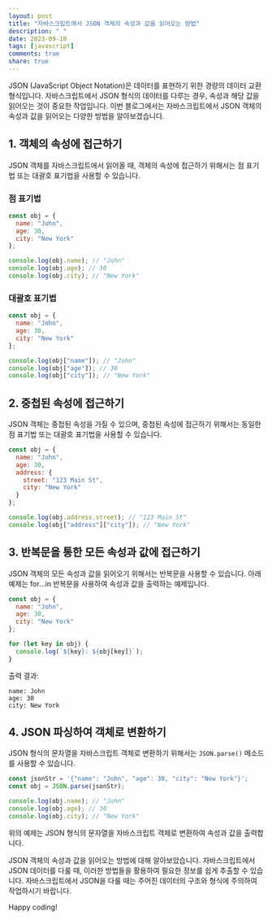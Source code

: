 ```yaml
---
layout: post
title: "자바스크립트에서 JSON 객체의 속성과 값을 읽어오는 방법"
description: " "
date: 2023-09-10
tags: [javascript]
comments: true
share: true
---
```


JSON (JavaScript Object Notation)은 데이터를 표현하기 위한 경량의 데이터 교환 형식입니다. 자바스크립트에서 JSON 형식의 데이터를 다루는 경우, 속성과 해당 값을 읽어오는 것이 중요한 작업입니다. 이번 블로그에서는 자바스크립트에서 JSON 객체의 속성과 값을 읽어오는 다양한 방법을 알아보겠습니다.

## 1. 객체의 속성에 접근하기

JSON 객체를 자바스크립트에서 읽어올 때, 객체의 속성에 접근하기 위해서는 점 표기법 또는 대괄호 표기법을 사용할 수 있습니다.

### 점 표기법

```javascript
const obj = {
  name: "John",
  age: 30,
  city: "New York"
};

console.log(obj.name); // "John"
console.log(obj.age); // 30
console.log(obj.city); // "New York"
```

### 대괄호 표기법

```javascript
const obj = {
  name: "John",
  age: 30,
  city: "New York"
};

console.log(obj["name"]); // "John"
console.log(obj["age"]); // 30
console.log(obj["city"]); // "New York"
```

## 2. 중첩된 속성에 접근하기

JSON 객체는 중첩된 속성을 가질 수 있으며, 중첩된 속성에 접근하기 위해서는 동일한 점 표기법 또는 대괄호 표기법을 사용할 수 있습니다.

```javascript
const obj = {
  name: "John",
  age: 30,
  address: {
    street: "123 Main St",
    city: "New York"
  }
};

console.log(obj.address.street); // "123 Main St"
console.log(obj["address"]["city"]); // "New York"
```

## 3. 반복문을 통한 모든 속성과 값에 접근하기

JSON 객체의 모든 속성과 값을 읽어오기 위해서는 반복문을 사용할 수 있습니다. 아래 예제는 for...in 반복문을 사용하여 속성과 값을 출력하는 예제입니다.

```javascript
const obj = {
  name: "John",
  age: 30,
  city: "New York"
};

for (let key in obj) {
  console.log(`${key}: ${obj[key]}`);
}
```

출력 결과:

```
name: John
age: 30
city: New York
```

## 4. JSON 파싱하여 객체로 변환하기

JSON 형식의 문자열을 자바스크립트 객체로 변환하기 위해서는 `JSON.parse()` 메소드를 사용할 수 있습니다.

```javascript
const jsonStr = '{"name": "John", "age": 30, "city": "New York"}';
const obj = JSON.parse(jsonStr);

console.log(obj.name); // "John"
console.log(obj.age); // 30
console.log(obj.city); // "New York"
```

위의 예제는 JSON 형식의 문자열을 자바스크립트 객체로 변환하여 속성과 값을 출력합니다.

JSON 객체의 속성과 값을 읽어오는 방법에 대해 알아보았습니다. 자바스크립트에서 JSON 데이터를 다룰 때, 이러한 방법들을 활용하여 필요한 정보를 쉽게 추출할 수 있습니다. 자바스크립트에서 JSON을 다룰 때는 주어진 데이터의 구조와 형식에 주의하여 작업하시기 바랍니다.

Happy coding!